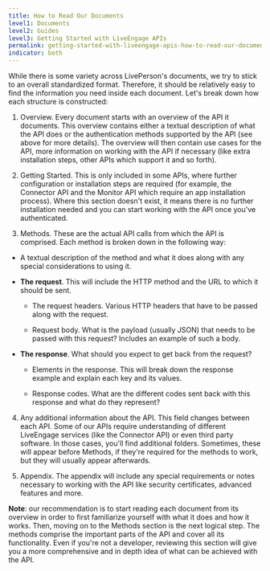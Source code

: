 ```yaml
---
title: How to Read Our Documents
level1: Documents
level2: Guides
level3: Getting Started with LiveEngage APIs
permalink: getting-started-with-liveengage-apis-how-to-read-our-documents.html
indicator: both
---
```


While there is some variety across LivePerson's documents, we try to stick to an overall standardized format. Therefore, it should be relatively easy to find the information you need inside each document. Let's break down how each structure is constructed:

1) Overview. Every document starts with an overview of the API it documents. This overview contains either a textual description of what the API does or the authentication methods supported by the API (see above for more details). The overview will then contain use cases for the API, more information on working with the API if necessary (like extra installation steps, other APIs which support it and so forth).

2) Getting Started. This is only included in some APIs, where further configuration or installation steps are required (for example, the Connector API and the Monitor API which require an app installation process). Where this section doesn't exist, it means there is no further installation needed and you can start working with the API once you've authenticated.

3) Methods. These are the actual API calls from which the API is comprised. Each method is broken down in the following way:

  * A textual description of the method and what it does along with any special considerations to using it.

  * **The request**. This will include the HTTP method and the URL to which it should be sent.

    * The request headers. Various HTTP headers that have to be passed along with the request.

    * Request body. What is the payload (usually JSON) that needs to be passed with this request? Includes an example of such a body.

  * **The response**. What should you expect to get back from the request?

    * Elements in the response. This will break down the response example and explain each key and its values.

    * Response codes. What are the different codes sent back with this response and what do they represent?

4) Any additional information about the API. This field changes between each API. Some of our APIs require understanding of different LiveEngage services (like the Connector API) or even third party software. In those cases, you'll find additional folders. Sometimes, these will appear before Methods, if they're required for the methods to work, but they will usually appear afterwards.

5) Appendix. The appendix will include any special requirements or notes necessary to working with the API like security certificates, advanced features and more.

**Note**: our recommendation is to start reading each document from its overview in order to first familiarize yourself with what it does and how it works. Then, moving on to the Methods section is the next logical step. The methods comprise the important parts of the API and cover all its functionality. Even if you're not a developer, reviewing this section will give you a more comprehensive and in depth idea of what can be achieved with the API.

